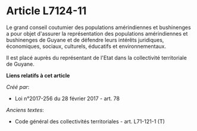 # Article L7124-11

Le grand conseil coutumier des populations amérindiennes et bushinenges a pour objet d'assurer la représentation des
populations amérindiennes et bushinenges de Guyane et de défendre leurs intérêts juridiques, économiques, sociaux, culturels,
éducatifs et environnementaux.

Il est placé auprès du représentant de l'Etat dans la collectivité territoriale de Guyane.

**Liens relatifs à cet article**

_Créé par_:

  - Loi n°2017-256 du 28 février 2017 - art. 78

_Anciens textes_:

  - Code général des collectivités territoriales - art. L71-121-1 (T)
